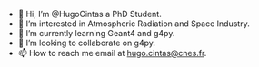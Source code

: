 - 👋 Hi, I’m @HugoCintas a PhD Student.
- 👀 I’m interested in Atmospheric Radiation and Space Industry.
- 🌱 I’m currently learning Geant4 and g4py.
- 💞️ I’m looking to collaborate on g4py.
- 📫 How to reach me email at hugo.cintas@cnes.fr.

<!---
HugoCintas/HugoCintas is a ✨ special ✨ repository because its `README.md` (this file) appears on your GitHub profile.
You can click the Preview link to take a look at your changes.
--->

